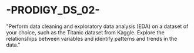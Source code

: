 # -PRODIGY_DS_02-
"Perform data cleaning and exploratory data analysis (EDA) on a dataset of your choice, such as the Titanic dataset from Kaggle. Explore the relationships between variables and identify patterns and trends in the data."
